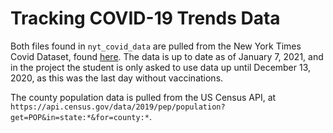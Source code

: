 # Tracking COVID-19 Trends Data

Both files found in `nyt_covid_data` are pulled from the New York Times Covid Dataset, found [here](https://github.com/nytimes/covid-19-data). The data is up to date as of January 7, 2021, and in the project the student is only asked to use data up until December 13, 2020, as this was the last day without vaccinations.

The county population data is pulled from the US Census API, at `https://api.census.gov/data/2019/pep/population?get=POP&in=state:*&for=county:*`.
